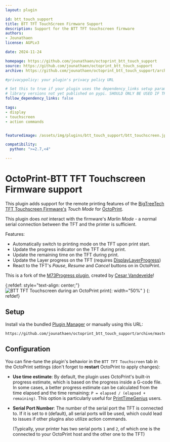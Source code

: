```yaml
---
layout: plugin

id: btt_touch_support
title: BTT TFT TouchScreen Firmware Support
description: Support for the BTT TFT touchscreen firmware
authors:
- Jounathaen
license: AGPLv3

date: 2024-11-24

homepage: https://github.com/jounathaen/octoprint_btt_touch_support
source: https://github.com/jounathaen/octoprint_btt_touch_support
archive: https://github.com/jounathaen/octoprint_btt_touch_support/archive/master.zip

#privacypolicy: your plugin's privacy policy URL

# Set this to true if your plugin uses the dependency_links setup parameter to include
# library versions not yet published on pypi. SHOULD ONLY BE USED IF THERE IS NO OTHER OPTION!
follow_dependency_links: false

tags:
- display
- touchscreen
- action commands


featuredimage: /assets/img/plugins/btt_touch_support/btt_touchscreen.jpg

compatibility:
  python: ">=2.7,<4"

---
```


# OctoPrint-BTT TFT Touchscreen Firmware support

This plugin adds support for the remote printing features of the [BigTreeTech TFT
Touchscreen Firmware's](https://github.com/bigtreetech/BIGTREETECH-TouchScreenFirmware)
_Touch Mode_ for [OctoPrint](https://github.com/OctoPrint/OctoPrint).

This plugin does *not* interact with the firmware's _Marlin Mode_ - a normal serial connection between the TFT and the printer is sufficient.

Features:

- Automatically switch to printing mode on the TFT upon print start.
- Update the progress indicator on the TFT during print.
- Update the remaining time on the TFT during print.
- Update the Layer progress on the TFT (requires [DisplayLayerProgress](/plugins/DisplayLayerProgress))
- React to the TFT's _Pause_, _Resume_ and _Cancel_ buttons on in OctoPrint.

This is a fork of the [M73Progress plugin](https://github.com/cesarvandevelde/OctoPrint-M73Progress), created by [Cesar Vandevelde](/by_author/#cesar-vandevelde)!

{:refdef: style="text-align: center;"}
![BTT TFT Touchscreen during an OctoPrint
print](/assets/img/plugins/btt_touch_support/btt_touchscreen.jpg){: width="50%" }
{: refdef}

## Setup

Install via the bundled [Plugin Manager](https://github.com/foosel/OctoPrint/wiki/Plugin:-Plugin-Manager)
or manually using this URL:

    https://github.com/jounathaen/octoprint_btt_touch_support/archive/master.zip

## Configuration

You can fine-tune the plugin's behavior in the `BTT TFT Touchscreen` tab in the OctoPrint settings (don't forget to **restart** OctoPrint to apply changes):

* **Use time estimate**: By default, the plugin uses OctoPrint's built-in progress
  estimate, which is based on the progress inside a G-code file. In some cases,
  a better progress estimate can be calculated from the time elapsed and the
  time remaining: `P = elapsed / (elapsed + remaining)`. This option is
  particularly useful for
  [PrintTimeGenius](https://github.com/eyal0/OctoPrint-PrintTimeGenius) users.
* **Serial Port Number**: The number of the serial port the TFT is connected to. If it is set to `0` (default), all serial ports will be used, which could lead to issues if other plugins also utilize action commands.

  (Typically, your printer has two serial ports `1` and `2`, of which one is the connected to your OctoPrint host and the other one to the TFT)
